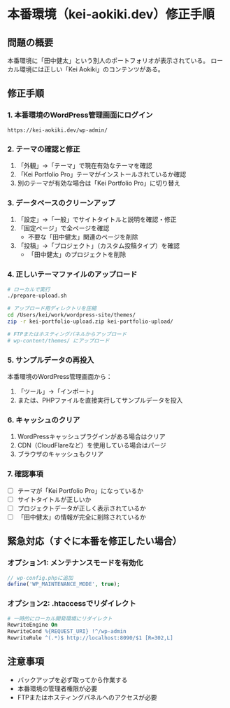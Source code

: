 # 本番環境（kei-aokiki.dev）修正手順

## 問題の概要
本番環境に「田中健太」という別人のポートフォリオが表示されている。
ローカル環境には正しい「Kei Aokiki」のコンテンツがある。

## 修正手順

### 1. 本番環境のWordPress管理画面にログイン
```
https://kei-aokiki.dev/wp-admin/
```

### 2. テーマの確認と修正
1. 「外観」→「テーマ」で現在有効なテーマを確認
2. 「Kei Portfolio Pro」テーマがインストールされているか確認
3. 別のテーマが有効な場合は「Kei Portfolio Pro」に切り替え

### 3. データベースのクリーンアップ
1. 「設定」→「一般」でサイトタイトルと説明を確認・修正
2. 「固定ページ」で全ページを確認
   - 不要な「田中健太」関連のページを削除
3. 「投稿」→「プロジェクト」（カスタム投稿タイプ）を確認
   - 「田中健太」のプロジェクトを削除

### 4. 正しいテーマファイルのアップロード
```bash
# ローカルで実行
./prepare-upload.sh

# アップロード用ディレクトリを圧縮
cd /Users/kei/work/wordpress-site/themes/
zip -r kei-portfolio-upload.zip kei-portfolio-upload/

# FTPまたはホスティングパネルからアップロード
# wp-content/themes/ にアップロード
```

### 5. サンプルデータの再投入
本番環境のWordPress管理画面から：
1. 「ツール」→「インポート」
2. または、PHPファイルを直接実行してサンプルデータを投入

### 6. キャッシュのクリア
1. WordPressキャッシュプラグインがある場合はクリア
2. CDN（CloudFlareなど）を使用している場合はパージ
3. ブラウザのキャッシュもクリア

### 7. 確認事項
- [ ] テーマが「Kei Portfolio Pro」になっているか
- [ ] サイトタイトルが正しいか
- [ ] プロジェクトデータが正しく表示されているか
- [ ] 「田中健太」の情報が完全に削除されているか

## 緊急対応（すぐに本番を修正したい場合）

### オプション1: メンテナンスモードを有効化
```php
// wp-config.phpに追加
define('WP_MAINTENANCE_MODE', true);
```

### オプション2: .htaccessでリダイレクト
```apache
# 一時的にローカル開発環境にリダイレクト
RewriteEngine On
RewriteCond %{REQUEST_URI} !^/wp-admin
RewriteRule ^(.*)$ http://localhost:8090/$1 [R=302,L]
```

## 注意事項
- バックアップを必ず取ってから作業する
- 本番環境の管理者権限が必要
- FTPまたはホスティングパネルへのアクセスが必要